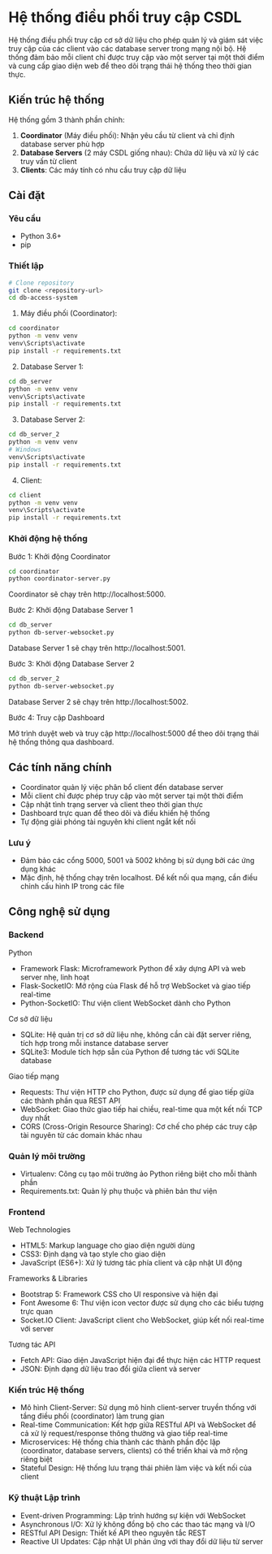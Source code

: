 # Hệ thống điều phối truy cập CSDL

Hệ thống điều phối truy cập cơ sở dữ liệu cho phép quản lý và giám sát việc truy cập của các client vào các database server trong mạng nội bộ. Hệ thống đảm bảo mỗi client chỉ được truy cập vào một server tại một thời điểm và cung cấp giao diện web để theo dõi trạng thái hệ thống theo thời gian thực.

## Kiến trúc hệ thống

Hệ thống gồm 3 thành phần chính:

1. **Coordinator** (Máy điều phối): Nhận yêu cầu từ client và chỉ định database server phù hợp
2. **Database Servers** (2 máy CSDL giống nhau): Chứa dữ liệu và xử lý các truy vấn từ client
3. **Clients**: Các máy tính có nhu cầu truy cập dữ liệu

## Cài đặt

### Yêu cầu

- Python 3.6+
- pip

### Thiết lập

```bash
# Clone repository
git clone <repository-url>
cd db-access-system
```

1. Máy điều phối (Coordinator):

```bash
cd coordinator
python -m venv venv
venv\Scripts\activate
pip install -r requirements.txt
```

2. Database Server 1:

```bash
cd db_server
python -m venv venv
venv\Scripts\activate
pip install -r requirements.txt
```

3. Database Server 2:

```bash
cd db_server_2
python -m venv venv
# Windows
venv\Scripts\activate
pip install -r requirements.txt
```

4. Client:

```bash
cd client
python -m venv venv
venv\Scripts\activate
pip install -r requirements.txt
```

### Khởi động hệ thống

Bước 1: Khởi động Coordinator

```bash
cd coordinator
python coordinator-server.py
```

Coordinator sẽ chạy trên http://localhost:5000.

Bước 2: Khởi động Database Server 1

```bash
cd db_server
python db-server-websocket.py
```

Database Server 1 sẽ chạy trên http://localhost:5001.

Bước 3: Khởi động Database Server 2

```bash
cd db_server_2
python db-server-websocket.py
```

Database Server 2 sẽ chạy trên http://localhost:5002.

Bước 4: Truy cập Dashboard

Mở trình duyệt web và truy cập http://localhost:5000 để theo dõi trạng thái hệ thống thông qua dashboard.

## Các tính năng chính

* Coordinator quản lý việc phân bổ client đến database server
* Mỗi client chỉ được phép truy cập vào một server tại một thời điểm
* Cập nhật tình trạng server và client theo thời gian thực
* Dashboard trực quan để theo dõi và điều khiển hệ thống
* Tự động giải phóng tài nguyên khi client ngắt kết nối

### Lưu ý

* Đảm bảo các cổng 5000, 5001 và 5002 không bị sử dụng bởi các ứng dụng khác
* Mặc định, hệ thống chạy trên localhost. Để kết nối qua mạng, cần điều chỉnh cấu hình IP trong các file

## Công nghệ sử dụng

### Backend

Python

* Framework Flask: Microframework Python để xây dựng API và web server nhẹ, linh hoạt
* Flask-SocketIO: Mở rộng của Flask để hỗ trợ WebSocket và giao tiếp real-time
* Python-SocketIO: Thư viện client WebSocket dành cho Python

Cơ sở dữ liệu

* SQLite: Hệ quản trị cơ sở dữ liệu nhẹ, không cần cài đặt server riêng, tích hợp trong mỗi instance database server
* SQLite3: Module tích hợp sẵn của Python để tương tác với SQLite database

Giao tiếp mạng

* Requests: Thư viện HTTP cho Python, được sử dụng để giao tiếp giữa các thành phần qua REST API
* WebSocket: Giao thức giao tiếp hai chiều, real-time qua một kết nối TCP duy nhất
* CORS (Cross-Origin Resource Sharing): Cơ chế cho phép các truy cập tài nguyên từ các domain khác nhau

### Quản lý môi trường

* Virtualenv: Công cụ tạo môi trường ảo Python riêng biệt cho mỗi thành phần
* Requirements.txt: Quản lý phụ thuộc và phiên bản thư viện

### Frontend

Web Technologies

* HTML5: Markup language cho giao diện người dùng
* CSS3: Định dạng và tạo style cho giao diện
* JavaScript (ES6+): Xử lý tương tác phía client và cập nhật UI động

Frameworks & Libraries

* Bootstrap 5: Framework CSS cho UI responsive và hiện đại
* Font Awesome 6: Thư viện icon vector được sử dụng cho các biểu tượng trực quan
* Socket.IO Client: JavaScript client cho WebSocket, giúp kết nối real-time với server

Tương tác API

* Fetch API: Giao diện JavaScript hiện đại để thực hiện các HTTP request
* JSON: Định dạng dữ liệu trao đổi giữa client và server

### Kiến trúc Hệ thống

* Mô hình Client-Server: Sử dụng mô hình client-server truyền thống với tầng điều phối (coordinator) làm trung gian
* Real-time Communication: Kết hợp giữa RESTful API và WebSocket để cả xử lý request/response thông thường và giao tiếp real-time
* Microservices: Hệ thống chia thành các thành phần độc lập (coordinator, database servers, clients) có thể triển khai và mở rộng riêng biệt
* Stateful Design: Hệ thống lưu trạng thái phiên làm việc và kết nối của client

### Kỹ thuật Lập trình

* Event-driven Programming: Lập trình hướng sự kiện với WebSocket
* Asynchronous I/O: Xử lý không đồng bộ cho các thao tác mạng và I/O
* RESTful API Design: Thiết kế API theo nguyên tắc REST
* Reactive UI Updates: Cập nhật UI phản ứng với thay đổi dữ liệu từ server
